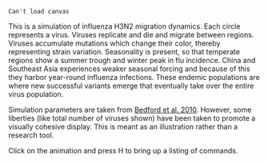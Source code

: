 <script src="processing.min.js"></script>
<canvas datasrc="flutrace.pjs" width="800" height="360">`Can't load canvas`</canvas>	

This is a simulation of influenza H3N2 migration dynamics. Each circle represents a virus. Viruses replicate and die and migrate between regions. Viruses accumulate mutations which change their color, thereby representing strain variation. Seasonality is present, so that temperate regions show a summer trough and winter peak in flu incidence. China and Southeast Asia experiences weaker seasonal forcing and because of this they harbor year-round influenza infections. These endemic populations are where new successful variants emerge that eventually take over the entire virus population.

Simulation parameters are taken from [Bedford et al. 2010](http://bedford.io/papers/bedford-global-migration/). However, some liberties (like total number of viruses shown) have been taken to promote a visually cohesive display. This is meant as an illustration rather than a research tool.

Click on the animation and press H to bring up a listing of commands.
